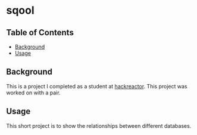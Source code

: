 # sqool

## Table of Contents

- [Background](#background)
- [Usage](#usage)

## Background

This is a project I completed as a student at [hackreactor](http://hackreactor.com). This project was worked on with a pair.

## Usage

This short project is to show the relationships between different databases.
